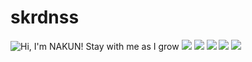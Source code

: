 # skrdnss

 <picture>
  <source media="(prefers-color-scheme: dark)" srcset="https://readme-typing-svg.demolab.com?font=Fira+Code&weight=700&size=28&pause=2000&color=FFFFFF&center=true&vCenter=true&width=700&lines=Hi%2C+I'm+NAKUN!%F0%9F%92%99;Stay+With+me+as+I+grow">
  <source media="(prefers-color-scheme: light)" srcset="https://readme-typing-svg.demolab.com?font=Fira+Code&weight=700&size=28&pause=2000&color=000000&center=true&vCenter=true&width=700&lines=Hi%2C+I'm+NAKUN!%F0%9F%92%99;Stay+With+me+as+I+grow">
    <img alt="Hi, I'm NAKUN! Stay with me as I grow" src="https://readme-typing-svg.demolab.com?font=Fira+Code&weight=700&size=28&pause=2000&color=000000&center=true&vCenter=true&width=700&lines=Hi%2C+I'm+NAKUN!%F0%9F%92%99;Stay+With+me+as+I+grow">
  <img src="https://readme-typing-svg.demolab.com?font=Fira+Code&weight=700&size=28&pause=0&color=0E21A0&center=true&vCenter=true&width=70&lines=N" /> <img src="https://readme-typing-svg.demolab.com?font=Fira+Code&weight=700&size=28&pause=0&color=4D2DB7&center=true&vCenter=true&width=70&lines=A" /> <img src="https://readme-typing-svg.demolab.com?font=Fira+Code&weight=700&size=28&pause=0&color=9D44C0&center=true&vCenter=true&width=70&lines=K" /> <img src="https://readme-typing-svg.demolab.com?font=Fira+Code&weight=700&size=28&pause=0&color=EC53B0&center=true&vCenter=true&width=70&lines=U" /> <img src="https://readme-typing-svg.demolab.com?font=Fira+Code&weight=700&size=28&pause=0&color=0E21A0&center=true&vCenter=true&width=70&lines=N" />
  </picture>
